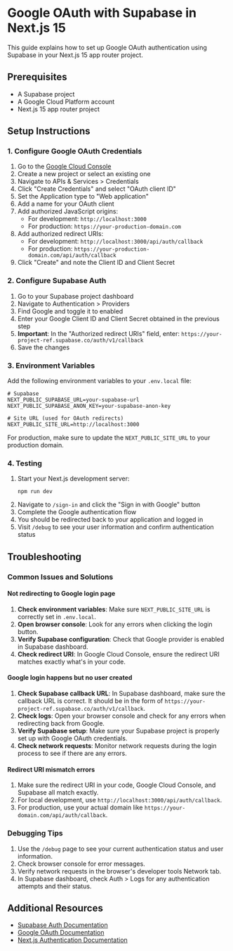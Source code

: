 # Google OAuth with Supabase in Next.js 15

This guide explains how to set up Google OAuth authentication using Supabase in your Next.js 15 app router project.

## Prerequisites

- A Supabase project
- A Google Cloud Platform account
- Next.js 15 app router project

## Setup Instructions

### 1. Configure Google OAuth Credentials

1. Go to the [Google Cloud Console](https://console.cloud.google.com/)
2. Create a new project or select an existing one
3. Navigate to APIs & Services > Credentials
4. Click "Create Credentials" and select "OAuth client ID"
5. Set the Application type to "Web application"
6. Add a name for your OAuth client
7. Add authorized JavaScript origins:
   - For development: `http://localhost:3000`
   - For production: `https://your-production-domain.com` 
8. Add authorized redirect URIs:
   - For development: `http://localhost:3000/api/auth/callback`
   - For production: `https://your-production-domain.com/api/auth/callback`
9. Click "Create" and note the Client ID and Client Secret

### 2. Configure Supabase Auth

1. Go to your Supabase project dashboard
2. Navigate to Authentication > Providers
3. Find Google and toggle it to enabled
4. Enter your Google Client ID and Client Secret obtained in the previous step
5. **Important**: In the "Authorized redirect URIs" field, enter: `https://your-project-ref.supabase.co/auth/v1/callback`
6. Save the changes

### 3. Environment Variables

Add the following environment variables to your `.env.local` file:

```
# Supabase
NEXT_PUBLIC_SUPABASE_URL=your-supabase-url
NEXT_PUBLIC_SUPABASE_ANON_KEY=your-supabase-anon-key

# Site URL (used for OAuth redirects)
NEXT_PUBLIC_SITE_URL=http://localhost:3000
```

For production, make sure to update the `NEXT_PUBLIC_SITE_URL` to your production domain.

### 4. Testing

1. Start your Next.js development server:
   ```
   npm run dev
   ```
2. Navigate to `/sign-in` and click the "Sign in with Google" button
3. Complete the Google authentication flow
4. You should be redirected back to your application and logged in
5. Visit `/debug` to see your user information and confirm authentication status

## Troubleshooting

### Common Issues and Solutions

#### Not redirecting to Google login page

1. **Check environment variables**: Make sure `NEXT_PUBLIC_SITE_URL` is correctly set in `.env.local`.
2. **Open browser console**: Look for any errors when clicking the login button.
3. **Verify Supabase configuration**: Check that Google provider is enabled in Supabase dashboard.
4. **Check redirect URI**: In Google Cloud Console, ensure the redirect URI matches exactly what's in your code.

#### Google login happens but no user created

1. **Check Supabase callback URL**: In Supabase dashboard, make sure the callback URL is correct. It should be in the form of `https://your-project-ref.supabase.co/auth/v1/callback`.
2. **Check logs**: Open your browser console and check for any errors when redirecting back from Google.
3. **Verify Supabase setup**: Make sure your Supabase project is properly set up with Google OAuth credentials.
4. **Check network requests**: Monitor network requests during the login process to see if there are any errors.

#### Redirect URI mismatch errors

1. Make sure the redirect URI in your code, Google Cloud Console, and Supabase all match exactly.
2. For local development, use `http://localhost:3000/api/auth/callback`.
3. For production, use your actual domain like `https://your-domain.com/api/auth/callback`.

### Debugging Tips

1. Use the `/debug` page to see your current authentication status and user information.
2. Check browser console for error messages.
3. Verify network requests in the browser's developer tools Network tab.
4. In Supabase dashboard, check Auth > Logs for any authentication attempts and their status.

## Additional Resources

- [Supabase Auth Documentation](https://supabase.com/docs/guides/auth)
- [Google OAuth Documentation](https://developers.google.com/identity/protocols/oauth2)
- [Next.js Authentication Documentation](https://nextjs.org/docs/pages/building-your-application/authentication) 